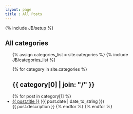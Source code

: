 ```yaml
---
layout: page
title : All Posts 
---
```

{% include JB/setup %}

## All categories
<ul class="tag_box inline">
    {% assign categories_list = site.categories %}
    {% include JB/categories_list %}
</ul>

<ul class="posts">
  {% for category in site.categories %} 
  <h2 id="{{ category[0] }}-ref">{{ category[0] | join: "/" }}</h2>
  {% for post in category[1] %}
    <li><a href="{{ BASE_PATH }}{{ post.url }}">{{ post.title }}</a> <span class="post-date">({{ post.date | date_to_string }})</span></li>
    {{ post.description }}
  {% endfor %}
  {% endfor %}
</ul>

